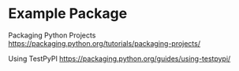 # Example Package

Packaging Python Projects
https://packaging.python.org/tutorials/packaging-projects/

Using TestPyPI
https://packaging.python.org/guides/using-testpypi/